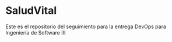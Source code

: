 # SaludVital
Este es el repositorio del seguimiento para la entrega DevOps para Ingeniería de Software III
